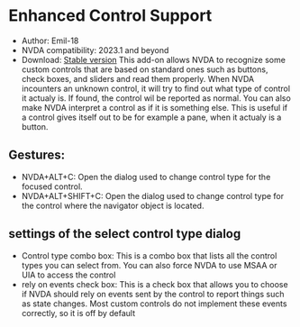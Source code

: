 # Enhanced Control Support
* Author: Emil-18
* NVDA compatibility: 2023.1 and beyond
* Download: [Stable version](https://github.com/emil-18/enhanced-control-support/releases/download/v0.1/enhanced-control-support.nvda-addon)
This add-on allows NVDA to recognize some custom controls that are based on standard ones such as buttons, check boxes, and sliders and read them properly. When NVDA incounters an unknown control, it will try to find out what type of control it actualy is. If found, the control wil be reported as normal.
You can also make NVDA interpret a control as if it is something else. This is useful if a control gives itself out to be for example a pane, when it actualy is a button. 
## Gestures:
* NVDA+ALT+C: Open the dialog used to change control type for the focused control.
* NVDA+ALT+SHIFT+C: Open the dialog used to change control type for the control where the navigator object is located.
## settings of the select control type dialog
* Control type combo box:
This is a combo box that lists all the control types you can select from. You can also force NVDA to use MSAA or UIA to access the control
* rely on events check box:
This is a check box that allows you to choose if NVDA should rely on events sent by the control to report things such as state changes. Most custom controls do not implement these events correctly, so it is off by default